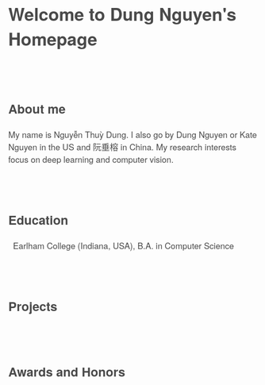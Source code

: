 <content style="color:#4a4a4a; font-family:Helvetica Neue;">
  <h1 style="font-size:35px">Welcome to Dung Nguyen's Homepage</h1>
  <br/>
  <br/>
  <h2 style="font-size:25px">About me</h2>
    <p style="font-size:17px;">
    My name is Nguyễn Thuỳ Dung. I also go by Dung Nguyen or Kate Nguyen in the US and 阮垂榕 in China. My research interests focus on deep learning and computer vision.
    </p>
  <br/>
  <br/>

  <h2 style="font-size:25px">Education</h2>
    <p style="font-size:17px;">
      <i class="fas fa-graduation-cap fa-lg" style="color: rgb(70,70,70)"></i>&nbsp; Earlham College (Indiana, USA), B.A. in Computer Science
    </p>                                                                     
  <br/>
  <br/>

  <h2 style="font-size:25px">Projects</h2>
    <p style="font-size:17px;">
    </p>
  <br/>
  <br/>

  <h2 style="font-size:25px">Awards and Honors</h2>
    <p style="font-size:17px;">
    </p>
  <br/>
  <br/>
</content>
